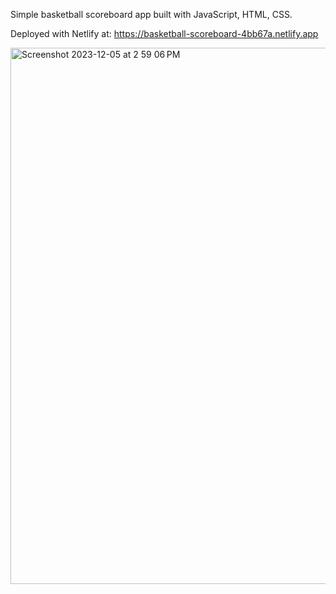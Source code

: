 Simple basketball scoreboard app built with JavaScript, HTML, CSS.

Deployed with Netlify at: https://basketball-scoreboard-4bb67a.netlify.app

<img width="858" alt="Screenshot 2023-12-05 at 2 59 06 PM" src="https://github.com/bwick04/basketball-scoreboard/assets/16809586/02cbdc57-6737-4ab9-a76b-85ab3db31222">
